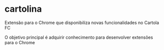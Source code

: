 # cartolina
Extensão para o Chrome que disponibiliza novas funcionalidades no Cartola FC

O objetivo principal é adquirir conhecimento para desenvolver extensões para o Chrome
